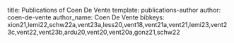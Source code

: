 title: Publications of Coen De Vente
template: publications-author
author: coen-de-vente
author_name: Coen De Vente
bibkeys: xion21,lemi22,schw22a,vent23a,less20,vent18,vent21a,vent21,lemi23,vent23c,vent22,vent23b,ardu20,vent20,vent20a,gonz21,schw22
